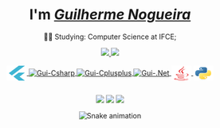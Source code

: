<div align="center" valign="top">
    <h1 align="center">I'm <a href="https://www.linkedin.com/in/guilherme-nogueira-2b40a9237"><i>Guilherme Nogueira</i></a></h1>

👨‍🎓 Studying: Computer Science at IFCE;
 </div>

<div align="center">
  <a href="https://github.com/GuilhermeNog">
  <img height="180em" src="https://github-readme-stats.vercel.app/api?username=GuilhermeNog&show_icons=true&theme=dracula&include_all_commits=true&count_private=true"/>
  <img height="180em" src="https://github-readme-stats.vercel.app/api/top-langs/?username=GuilhermeNog&layout=compact&langs_count=7&theme=dracula"/>
</div>
<div align="center", style="display: inline_block"><br>
  <img align="center" alt="Gui-Flutter" height="30" width="40" src="https://github.com/devicons/devicon/blob/master/icons/flutter/flutter-plain.svg">
  <img align="center" alt="Gui-Csharp" height="30" width="40" src="https://cdn.jsdelivr.net/gh/devicons/devicon/icons/csharp/csharp-original.svg" />
  <img align="center" alt="Gui-Cplusplus" height="30" width="40" src="https://cdn.jsdelivr.net/gh/devicons/devicon/icons/cplusplus/cplusplus-original.svg" />
  <img align="center" alt="Gui-.Net" height="30" width="40" src="https://cdn.jsdelivr.net/gh/devicons/devicon/icons/dotnetcore/dotnetcore-original.svg" />
  <img align="center" alt="Gui-Java" height="30" width="40" src="https://github.com/devicons/devicon/blob/master/icons/java/java-plain.svg">
  <img align="center" alt="Gui-Python" height="30" width="40" src="https://raw.githubusercontent.com/devicons/devicon/master/icons/python/python-original.svg">
</div>

  ##

<div align="center"> 
  <a href = "mailto:guilhermenogueira1616@gmail.com"><img src="https://img.shields.io/badge/Gmail-D14836?style=for-the-badge&logo=gmail&logoColor=white" target="_blank"></a>
  <a href="https://www.linkedin.com/in/guilherme-nogueira-2b40a9237" target="_blank"><img src="https://img.shields.io/badge/-LinkedIn-%230077B5?style=for-the-badge&logo=linkedin&logoColor=white" target="_blank"></a>  
  <a href="https://www.guilhermenog.dev" target="_blank"><img src="https://img.shields.io/badge/portfolio-0A0A0A?style=for-the-badge&logo=devdotto&logoColor=white" target="_blank"></a>
  
  ![Snake animation](https://github.com/GuilhermeNog/GuilhermeNog/blob/output/github-contribution-grid-snake.svg)
  
</div>
